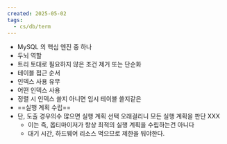 ```yaml
---
created: 2025-05-02
tags:
  - cs/db/term
---
```

- MySQL 의 핵심 엔진 중 하나
- 두뇌 역할
- 트리 토대로 필요하지 않은 조건 제거 또는 단순화
- 테이블 접근 순서
- 인덱스 사용 유무
- 어떤 인덱스 사용
- 정렬 시 인덱스 쓸지 아니면 임시 테이블 쓸지같은
- ==실행 계획 수립==
- 단, 도출 경우의수 많으면 실행 계획 선택 오래걸리니 모든 실행 계획을 판단 XXX
	- 이는 즉, 옵티마이저가 항상 최적의 실행 계획을 수립하는건 아니다
	- 대기 시간, 하드웨어 리소스 먹으므로 제한을 둬야한다.